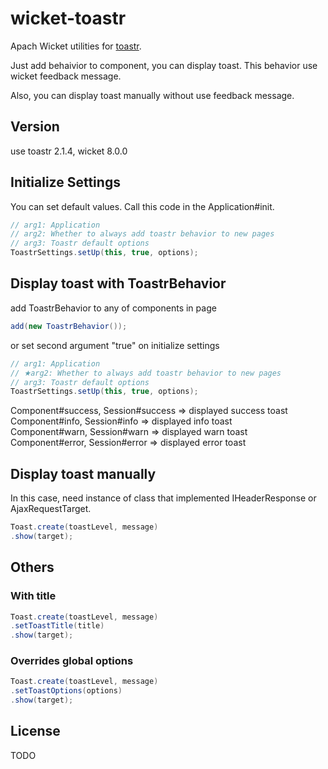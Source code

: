 # wicket-toastr

Apach Wicket utilities for [toastr](https://github.com/CodeSeven/toastr).

Just add behaivior to component, you can display toast.
This behavior use wicket feedback message.

Also, you can display toast manually without use feedback message.  



## Version
use toastr 2.1.4, wicket 8.0.0

## Initialize Settings
You can set default values.
Call this code in the Application#init.
```java
// arg1: Application
// arg2: Whether to always add toastr behavior to new pages
// arg3: Toastr default options
ToastrSettings.setUp(this, true, options);
```

## Display toast with ToastrBehavior

add ToastrBehavior to any of components in page
```java
add(new ToastrBehavior());
```
or set second argument "true" on initialize settings

```java
// arg1: Application
// ★arg2: Whether to always add toastr behavior to new pages
// arg3: Toastr default options
ToastrSettings.setUp(this, true, options);
```

Component#success, Session#success ⇒ displayed success toast  
Component#info, Session#info ⇒ displayed info toast  
Component#warn, Session#warn ⇒ displayed warn toast  
Component#error, Session#error ⇒ displayed error toast  

## Display toast manually

In this case, need instance of class that implemented IHeaderResponse or AjaxRequestTarget.

```java
Toast.create(toastLevel, message)
.show(target);
```

## Others
### With title
```java
Toast.create(toastLevel, message)
.setToastTitle(title)
.show(target);
```

### Overrides global options
```java
Toast.create(toastLevel, message)
.setToastOptions(options)
.show(target);
```


## License
TODO

